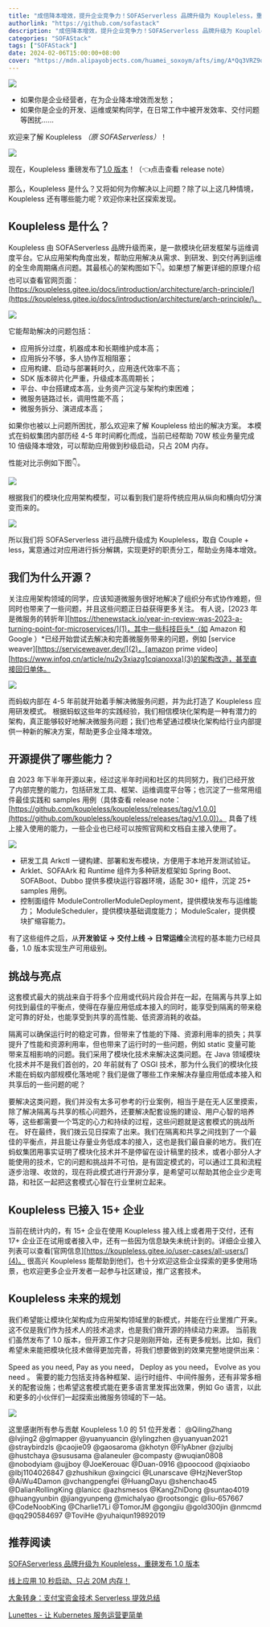 ```yaml
---
title: "成倍降本增效，提升企业竞争力！SOFAServerless 品牌升级为 Koupleless，重磅发布 1.0 版本"
authorlink: "https://github.com/sofastack"
description: "成倍降本增效，提升企业竞争力！SOFAServerless 品牌升级为 Koupleless，重磅发布 1.0 版本"
categories: "SOFAStack"
tags: ["SOFAStack"]
date: 2024-02-06T15:00:00+08:00
cover: "https://mdn.alipayobjects.com/huamei_soxoym/afts/img/A*Qq3VRZ9oRgEAAAAAAAAAAAAADrGAAQ/original"
---
```


![](https://p3-juejin.byteimg.com/tos-cn-i-k3u1fbpfcp/c99aeb03ebbe450685b3827108cda237~tplv-k3u1fbpfcp-jj-mark:0:0:0:0:q75.image#?w=638&h=90&s=206394&e=gif&f=120&b=ffffff)

- 如果你是企业经营者，在为企业降本增效而发愁；
- 如果你是企业的开发、运维或架构同学，在日常工作中被开发效率、交付问题等困扰……

欢迎来了解 Koupleless *（原 SOFAServerless）*！

![](https://p3-juejin.byteimg.com/tos-cn-i-k3u1fbpfcp/79c9cc98a9ef4518b4baeef649d0fd07~tplv-k3u1fbpfcp-jj-mark:0:0:0:0:q75.image#?w=1080&h=192&s=49473&e=png&a=1&b=2157ee)

现在，Koupleless 重磅发布了[1.0 版本](https://github.com/koupleless/koupleless/releases/tag/v1.0.0)！（👈点击查看 release note）

那么，Koupleless 是什么？又将如何为你解决以上问题？除了以上这几种情境，Koupleless 还有哪些能力呢？欢迎你来社区探索发现。

## Koupleless 是什么？

Koupleless 由 SOFAServerless 品牌升级而来，是一款模块化研发框架与运维调度平台。它从应用架构角度出发，帮助应用解决从需求、到研发、到交付再到运维的全生命周期痛点问题。其最核心的架构图如下👇。如果想了解更详细的原理介绍也可以查看官网页面：[https://koupleless.gitee.io/docs/introduction/architecture/arch-principle/](https://koupleless.gitee.io/docs/introduction/architecture/arch-principle/)。

![](https://p3-juejin.byteimg.com/tos-cn-i-k3u1fbpfcp/e156f716d6424e9a9a6a54a78e6ab424~tplv-k3u1fbpfcp-jj-mark:0:0:0:0:q75.image#?w=1080&h=267&s=72658&e=png&a=1&b=fa9681)

它能帮助解决的问题包括：

- 应用拆分过度，机器成本和长期维护成本高；
- 应用拆分不够，多人协作互相阻塞；
- 应用构建、启动与部署耗时久，应用迭代效率不高；
- SDK 版本碎片化严重，升级成本高周期长；
- 平台、中台搭建成本高，业务资产沉淀与架构约束困难；
- 微服务链路过长，调用性能不高；
- 微服务拆分、演进成本高；

如果你也被以上问题所困扰，那么欢迎来了解 Koupleless 给出的解决方案。 本模式在蚂蚁集团内部历经 4-5 年时间孵化而成，当前已经帮助 70W 核业务量完成 10 倍级降本增效，可以帮助应用做到秒级启动，只占 20M 内存。

性能对比示例如下图👇。

![](https://p3-juejin.byteimg.com/tos-cn-i-k3u1fbpfcp/68fd61fab1264194a6781eb8e997994f~tplv-k3u1fbpfcp-jj-mark:0:0:0:0:q75.image#?w=1080&h=199&s=69013&e=png&b=fefefe)

根据我们的模块化应用架构模型，可以看到我们是将传统应用从纵向和横向切分演变而来的。

![](https://p3-juejin.byteimg.com/tos-cn-i-k3u1fbpfcp/dbb50bdeca184abd99b3dbe3fed1e4a3~tplv-k3u1fbpfcp-jj-mark:0:0:0:0:q75.image#?w=1080&h=270&s=47845&e=png&a=1&b=f99981)

所以我们将 SOFAServerless 进行品牌升级成为 Koupleless，取自 Couple + less，寓意通过对应用进行拆分解耦，实现更好的职责分工，帮助业务降本增效。

## 我们为什么开源？

关注应用架构领域的同学，应该知道微服务很好地解决了组织分布式协作难题，但同时也带来了一些问题，并且这些问题正日益获得更多关注。 有人说，[2023 年是微服务的转折年][https://thenewstack.io/year-in-review-was-2023-a-turning-point-for-microservices/](1)，其中一些科技巨头*（如 Amazon 和 Google ）*已经开始尝试去解决和完善微服务带来的问题，例如 [service weaver][https://serviceweaver.dev/](2)，[amazon prime video][https://www.infoq.cn/article/nu2y3xiazg1cqianoxxa](3)的架构改造，甚至直接回归单体。

![](https://p3-juejin.byteimg.com/tos-cn-i-k3u1fbpfcp/71a3103cb9f04d2e9b686705c5fa1cb6~tplv-k3u1fbpfcp-jj-mark:0:0:0:0:q75.image#?w=299&h=219&s=112905&e=png&b=d6eddd)

而蚂蚁内部在 4-5 年前就开始着手解决微服务问题，并为此打造了 Koupleless 应用研发模式。 根据蚂蚁这些年的实践经验，我们相信模块化架构是一种有潜力的架构，真正能够较好地解决微服务问题；我们也希望通过模块化架构给行业内部提供一种新的解决方案，帮助更多企业降本增效。

## 开源提供了哪些能力？

自 2023 年下半年开源以来，经过这半年时间和社区的共同努力，我们已经开放了内部完整的能力，包括研发工具、框架、运维调度平台等；也沉淀了一些常用组件最佳实践和 samples 用例（具体查看 release note：[https://github.com/koupleless/koupleless/releases/tag/v1.0.0](https://github.com/koupleless/koupleless/releases/tag/v1.0.0)）。 具备了线上接入使用的能力，一些企业也已经可以按照官网和文档自主接入使用了。

![](https://p3-juejin.byteimg.com/tos-cn-i-k3u1fbpfcp/0897b44fd2ec4522ad2784184dfacbad~tplv-k3u1fbpfcp-jj-mark:0:0:0:0:q75.image#?w=1080&h=381&s=77370&e=png&a=1&b=e5d8d8)

- 研发工具 Arkctl 一键构建、部署和发布模块，方便用于本地开发测试验证。
- Arklet、SOFAArk 和 Runtime 组件为多种研发框架如 Spring Boot、SOFABoot、Dubbo 提供多模块运行容器环境，适配 30+ 组件，沉淀 25+ samples 用例。
- 控制面组件 ModuleControllerModuleDeployment，提供模块发布与运维能力； ModuleScheduler，提供模块基础调度能力； ModuleScaler，提供模块扩缩容能力。

有了这些组件之后，从**开发验证 -> 交付上线 -> 日常运维**全流程的基本能力已经具备，1.0 版本实现生产可用级别。

## 挑战与亮点

这套模式最大的挑战来自于将多个应用或代码片段合并在一起，在隔离与共享上如何找到最佳的平衡点，使得在存量应用低成本接入的同时，能享受到隔离的带来稳定可靠的好处，也能享受到共享的高性能、低资源消耗的收益。

隔离可以确保运行时的稳定可靠，但带来了性能的下降、资源利用率的损失；共享提升了性能和资源利用率，但也带来了运行时的一些问题，例如 static 变量可能带来互相影响的问题。我们采用了模块化技术来解决这类问题。在 Java 领域模块化技术并不是我们首创的，20 年前就有了 OSGl 技术，那为什么我们的模块化技术能在蚂蚁内部规模化落地呢？我们是做了哪些工作来解决存量应用低成本接入和共享后的一些问题的呢？

要解决这类问题，我们并没有太多可参考的行业案例，相当于是在无人区里摸索，除了解决隔离与共享的核心问题外，还要解决配套设施的建设、用户心智的培养等，这些都需要一个笃定的心力和持续的过程，这些问题就是这套模式的挑战所在。 好在最终，我们拨云见日探索了出来。我们在隔离和共享之间找到了一个最佳的平衡点，并且能让存量业务低成本的接入，这也是我们最自豪的地方。我们在蚂蚁集团用事实证明了模块化技术并不是停留在设计稿里的技术，或者小部分人才能使用的技术，它的问题和挑战并不可怕，是有固定模式的，可以通过工具和流程逐步治理、收敛的，现在将此模式进行开源分享，是希望可以帮助其他企业少走弯路，和社区一起把这套模式心智在行业里树立起来。

## Koupleless 已接入 15+ 企业

当前在统计内的，有 15+ 企业在使用 Koupleless 接入线上或者用于交付，还有 17+ 企业正在试用或者接入中，还有一些因为信息缺失未统计到的。详细企业接入列表可以查看[官网信息][https://koupleless.gitee.io/user-cases/all-users/](4)。 很高兴 Koupleless 能帮助到他们，也十分欢迎这些企业探索的更多使用场景，也欢迎更多企业开发者一起参与社区建设，推广这套技术。

## Koupleless 未来的规划

我们希望能让模块化架构成为应用架构领域里的新模式，并能在行业里推广开来。这不仅是我们作为技术人的技术追求，也是我们做开源的持续动力来源。 当前我们虽然发布了 1.0 版本，但开源工作才只是刚刚开始，还有更多规划。比如，我们希望未来能把模块化技术做得更加完善，将我们想要做到的效果完整地提供出来：

Speed as you need, Pay as you need， Deploy as you need， Evolve as you need 。 需要的能力包括支持各种框架、运行时组件、中间件服务，还有非常多相关的配套设施；也希望这套模式能在更多语言里发挥出效果，例如 Go 语言，以此和更多的小伙伴们一起探索出微服务领域的下一站。

![](https://p3-juejin.byteimg.com/tos-cn-i-k3u1fbpfcp/2d536eb32fdc48fc89539add7876ca44~tplv-k3u1fbpfcp-jj-mark:0:0:0:0:q75.image#?w=1080&h=714&s=162378&e=png&a=1&b=a5d3fb)

这里感谢所有参与贡献 Koupleless 1.0 的 51 位开发者： @QilingZhang @lvjing2 @glmapper @yuanyuancin @lylingzhen @yuanyuan2021 @straybirdzls @caojie09 @gaosaroma @khotyn @FlyAbner @zjulbj @hustchaya @sususama @alaneuler @compasty @wuqian0808 @nobodyiam @ujjboy @JoeKerouac @Duan-0916 @poocood @qixiaobo @lbj1104026847 @zhushikun @xingcici @Lunarscave @HzjNeverStop @AiWu4Damon @vchangpengfei @HuangDayu @shenchao45 @DalianRollingKing @lanicc @azhsmesos @KangZhiDong @suntao4019 @huangyunbin @jiangyunpeng @michalyao @rootsongjc @liu-657667 @CodeNoobKing @Charlie17Li @TomorJM @gongjiu @gold300jin @nmcmd @qq290584697 @ToviHe @yuhaiqun19892019

## 推荐阅读

[SOFAServerless 品牌升级为 Koupleless，重磅发布 1.0 版本](http://mp.weixin.qq.com/s?__biz=MzUzMzU5Mjc1Nw==\&mid=2247548953\&idx=1\&sn=41accf0f98fe31e0985087f36826acaa\&chksm=faa3efc3cdd466d53fabc76e827a73ff2ead3411d4039d16460461d4e80158ae76557d7b91f0\&scene=21)

[线上应用 10 秒启动、只占 20M 内存！](http://mp.weixin.qq.com/s?__biz=MzUzMzU5Mjc1Nw==\&mid=2247547389\&idx=1\&sn=48f6caf11829e9ada93791c9e20b0e6e\&chksm=faa3d627cdd45f31960ce0983c71894d62cfe0520a9f6b845a4aa6c512213c91e1bc82ec8503\&scene=21)

[大象转身：支付宝资金技术 Serverless 提效总结](http://mp.weixin.qq.com/s?__biz=MzUzMzU5Mjc1Nw==\&mid=2247541695\&idx=1\&sn=70ea82d3e7fc9c2de5df9dc70ebcbc46\&chksm=faa3cc65cdd44573a00b4f092f42a5cdcc5519a466fcdf2638e8912594b4b6438bb8932faa83\&scene=21)

[Lunettes - 让 Kubernetes 服务运营更简单](http://mp.weixin.qq.com/s?__biz=MzUzMzU5Mjc1Nw==\&mid=2247545565\&idx=1\&sn=bc25382475741cbd512bfcc78f7e89b2\&chksm=faa3dd07cdd454116d2646cc6034d01aa11757fea7efaf3fb32b0033e8f2d11e4ee4d3cf0896\&scene=21)
